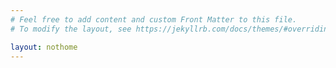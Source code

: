 ```yaml
---
# Feel free to add content and custom Front Matter to this file.
# To modify the layout, see https://jekyllrb.com/docs/themes/#overriding-theme-defaults

layout: nothome
---
```

